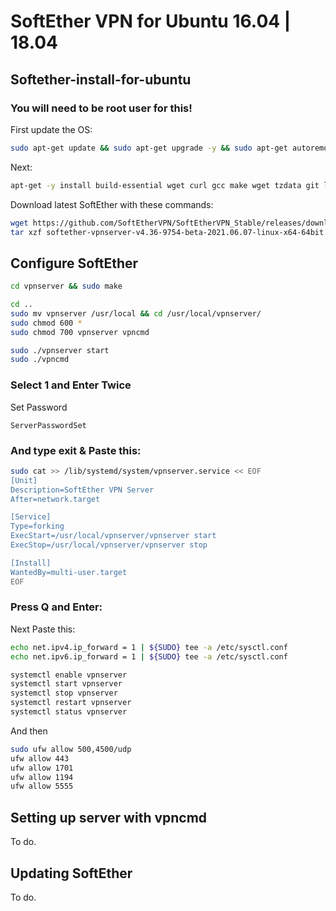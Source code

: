 # SoftEther VPN for Ubuntu 16.04 | 18.04

## Softether-install-for-ubuntu

### You will need to be root user for this!
First update the OS:
```bash
sudo apt-get update && sudo apt-get upgrade -y && sudo apt-get autoremove -y
```
Next:
```bash
apt-get -y install build-essential wget curl gcc make wget tzdata git libreadline-dev libncurses-dev libssl-dev zlib1g-dev
```
Download latest SoftEther with these commands:
```bash
wget https://github.com/SoftEtherVPN/SoftEtherVPN_Stable/releases/download/v4.36-9754-beta/softether-vpnserver-v4.36-9754-beta-2021.06.07-linux-x64-64bit.tar.gz
tar xzf softether-vpnserver-v4.36-9754-beta-2021.06.07-linux-x64-64bit.tar.gz && rm softether-vpnserver-v4.36-9754-beta-2021.06.07-linux-x64-64bit.tar.gz
```
## Configure SoftEther
```bash
cd vpnserver && sudo make
```
```bash
cd ..
sudo mv vpnserver /usr/local && cd /usr/local/vpnserver/
sudo chmod 600 *
sudo chmod 700 vpnserver vpncmd
```
```bash
sudo ./vpnserver start
sudo ./vpncmd
```
### Select 1 and Enter Twice

Set Password
```
ServerPasswordSet
```
### And type exit & Paste this:
```bash
sudo cat >> /lib/systemd/system/vpnserver.service << EOF
[Unit]
Description=SoftEther VPN Server
After=network.target

[Service]
Type=forking
ExecStart=/usr/local/vpnserver/vpnserver start
ExecStop=/usr/local/vpnserver/vpnserver stop

[Install]
WantedBy=multi-user.target
EOF
```
### Press Q and Enter:

Next Paste this:
```bash
echo net.ipv4.ip_forward = 1 | ${SUDO} tee -a /etc/sysctl.conf
echo net.ipv6.ip_forward = 1 | ${SUDO} tee -a /etc/sysctl.conf
```
```bash
systemctl enable vpnserver
systemctl start vpnserver
systemctl stop vpnserver
systemctl restart vpnserver
systemctl status vpnserver
```
And then
```bash
sudo ufw allow 500,4500/udp
ufw allow 443
ufw allow 1701
ufw allow 1194
ufw allow 5555
```
## Setting up server with vpncmd
To do.

## Updating SoftEther
To do.
